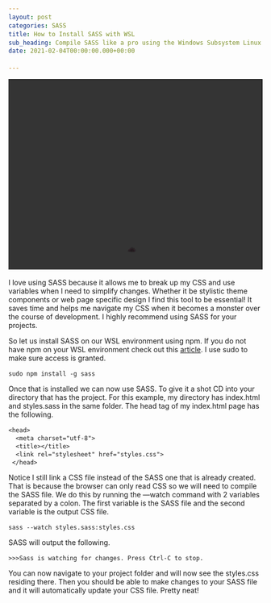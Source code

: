 ```yaml
---
layout: post
categories: SASS
title: How to Install SASS with WSL
sub_heading: Compile SASS like a pro using the Windows Subsystem Linux Terminal
date: 2021-02-04T00:00:00.000+00:00

---
```

![](/uploads/how-to-install-sass-with-wsl.gif)

I love using SASS because it allows me to break up my CSS and use variables when I need to simplify changes. Whether it be stylistic theme components or web page specific design I find this tool to be essential! It saves time and helps me navigate my CSS when it becomes a monster over the course of development. I highly recommend using SASS for your projects.

So let us install SASS on our WSL environment using npm. If you do not have npm on your WSL environment check out this [article](https://www.jacobbyers.me/2020-02-03-install-node-js-and-npm-on-wsl/ "Install Node.js and npm"). I use sudo to make sure access is granted.

    sudo npm install -g sass

Once that is installed we can now use SASS. To give it a shot CD into your directory that has the project. For this example, my directory has index.html and styles.sass in the same folder. The head tag of my index.html page has the following.

    <head>
      <meta charset="utf-8">
      <title></title>
      <link rel="stylesheet" href="styles.css">
     </head>

Notice I still link a CSS file instead of the SASS one that is already created. That is because the browser can only read CSS so we will need to compile the SASS file. We do this by running the —watch command with 2 variables separated by a colon. The first variable is the SASS file and the second variable is the output CSS file.

    sass --watch styles.sass:styles.css

SASS will output the following.

    >>>Sass is watching for changes. Press Ctrl-C to stop.

You can now navigate to your project folder and will now see the styles.css residing there. Then you should be able to make changes to your SASS file and it will automatically update your CSS file. Pretty neat!
